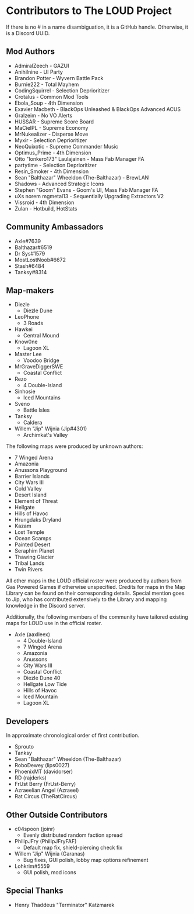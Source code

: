 # Contributors to The LOUD Project

If there is no # in a name disambiguation, it is a GitHub handle. Otherwise, it is a Discord UUID.

## Mod Authors

- AdmiralZeech - GAZUI
- Anihilnine - UI Party
- Brandon Potter - Wyvern Battle Pack
- Burnie222 - Total Mayhem
- CodingSquirrel - Selection Deprioritizer
- Crotalus - Common Mod Tools
- Ebola_Soup - 4th Dimension
- Exavier Macbeth - BlackOps Unleashed & BlackOps Advanced ACUS
- Gralzeim - No VO Alerts
- HUSSAR - Supreme Score Board
- MaCielPL - Supreme Economy
- MrNukealizer - Disperse Move
- Myxir - Selection Deprioritizer
- NeoQuixotic - Supreme Commander Music
- Optimus_Prime - 4th Dimension
- Otto "lonkero173" Laulajainen - Mass Fab Manager FA
- partytime - Selection Deprioritizer
- Resin_Smoker - 4th Dimension
- Sean "Balthazar" Wheeldon (The-Balthazar) - BrewLAN
- Shadows - Advanced Strategic Icons
- Stephen "Goom" Evans - Goom's UI, Mass Fab Manager FA
- uXs norem mgmetal13 - Sequentially Upgrading Extractors V2
- Vissroid - 4th Dimension
- Zulan - Hotbuild, HotStats

## Community Ambassadors

- Axle#7639
- Balthazar#6519
- Dr Sys#1579
- MostLostNoob#6672
- Stash#6484
- Tanksy#8314

## Map-makers

- Diezle
	- Diezle Dune
- LeoPhone
	- 3 Roads
- Hawkei
	- Central Mound
- Know0ne
	- Lagoon XL
- Master Lee
	- Voodoo Bridge
- MrGraveDiggerSWE
	- Coastal Conflict
- Rezo
	- 4 Double-Island
- Sinhosie
	- Iced Mountains
- Sveno
	- Battle Isles
- Tanksy
	- Caldera
- Willem "Jip" Wijnia (Jip#4301)
	- Archimkat's Valley

The following maps were produced by unknown authors:
- 7 Winged Arena
- Amazonia
- Anussons Playground
- Barrier Islands
- City Wars III
- Cold Valley
- Desert Island
- Element of Threat
- Hellgate
- Hills of Havoc
- Hrungdaks Dryland
- Kazam
- Lost Temple
- Ocean Scamps
- Painted Desert
- Seraphim Planet
- Thawing Glacier
- Tribal Lands
- Twin Rivers

All other maps in the LOUD official roster were produced by authors from Gas Powered Games if otherwise unspecified.
Credits for maps in the Map Library can be found on their corresponding details.
Special mention goes to Jip, who has contributed extensively to the Library and mapping knowledge in the Discord server.

Additionally, the following members of the community have tailored existing maps for LOUD use in the official roster.

- Axle (aaxlleex)
	- 4 Double-Island
	- 7 Winged Arena
	- Amazonia
	- Anussons
	- City Wars III
	- Coastal Conflict
	- Diezle Dune 40
	- Hellgate Low Tide
	- Hills of Havoc
	- Iced Mountain
	- Lagoon XL

## Developers

In approximate chronological order of first contribution.

- Sprouto
- Tanksy
- Sean "Balthazar" Wheeldon (The-Balthazar)
- RoboDewey (lips0027)
- PhoenixMT (davidorser)
- RD (rajderks)
- FrUst Berry (FrUst-Berry)
- Azraeelian Angel (Azraeel)
- Rat Circus (TheRatCircus)

## Other Outside Contributors

- c04spoon (joinr)
	- Evenly distributed random faction spread
- PhilipJFry (PhilipJFryFAF)
	- Default map fix, shield-piercing check fix
- Willem "Jip" Wijnia (Garanas)
	- Bug fixes, GUI polish, lobby map options refinement
- Lohkrim#5559
	- GUI polish, mod icons

## Special Thanks

- Henry Thaddeus "Terminator" Katzmarek
